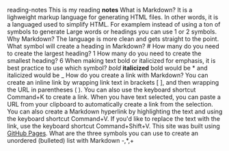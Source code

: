  reading-notes
This is my reading **notes** 
What is Markdown? It is a lighweight markup language for generating HTML files. In other words, it is a languaged used to simplify HTML. For examplem instead of using a ton of symbols to generate Large words or headings you can use 1 or 2 symbols. 
Why Markdown? The language is more clean and gets straight to the point. 
What symbol will create a heading in Markdown? #
How many do you need to create the largest heading? 1
How many do you need to create the smallest heading? 6
When making text bold or italicized for emphasis, it is best practice to use which symbol? _bold_ **italicized** bold would be * and italicized would be _
How do you create a link with Markdown? You can create an inline link by wrapping link text in brackets [ ], and then wrapping the URL in parentheses ( ). You can also use the keyboard shortcut Command+K to create a link. When you have text selected, you can paste a URL from your clipboard to automatically create a link from the selection. You can also create a Markdown hyperlink by highlighting the text and using the keyboard shortcut Command+V. If you'd like to replace the text with the link, use the keyboard shortcut Command+Shift+V. This site was built using [GitHub Pages](https://pages.github.com/). 
What are the three symbols you can use to create an unordered (bulleted) list with Markdown -,*,+